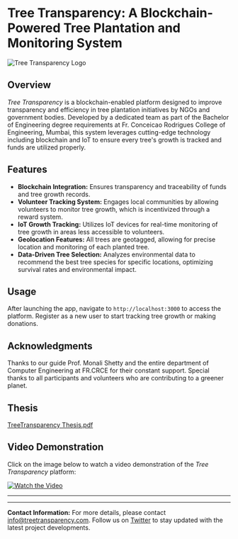# Tree Transparency: A Blockchain-Powered Tree Plantation and Monitoring System

![Tree Transparency Logo](https://user-images.githubusercontent.com/example/logo.png)

## Overview

_Tree Transparency_ is a blockchain-enabled platform designed to improve transparency and efficiency in tree plantation initiatives by NGOs and government bodies. Developed by a dedicated team as part of the Bachelor of Engineering degree requirements at Fr. Conceicao Rodrigues College of Engineering, Mumbai, this system leverages cutting-edge technology including blockchain and IoT to ensure every tree's growth is tracked and funds are utilized properly.

## Features

- **Blockchain Integration:** Ensures transparency and traceability of funds and tree growth records.
- **Volunteer Tracking System:** Engages local communities by allowing volunteers to monitor tree growth, which is incentivized through a reward system.
- **IoT Growth Tracking:** Utilizes IoT devices for real-time monitoring of tree growth in areas less accessible to volunteers.
- **Geolocation Features:** All trees are geotagged, allowing for precise location and monitoring of each planted tree.
- **Data-Driven Tree Selection:** Analyzes environmental data to recommend the best tree species for specific locations, optimizing survival rates and environmental impact.

## Usage

After launching the app, navigate to `http://localhost:3000` to access the platform. Register as a new user to start tracking tree growth or making donations.


## Acknowledgments

Thanks to our guide Prof. Monali Shetty and the entire department of Computer Engineering at FR.CRCE for their constant support. Special thanks to all participants and volunteers who are contributing to a greener planet.

## Thesis

[TreeTransparency Thesis.pdf](https://github.com/Vijay-SP/Treetransparency/files/15229244/BachelorsThesis_Vijay.pdf)


## Video Demonstration

Click on the image below to watch a video demonstration of the _Tree Transparency_ platform:

[![Watch the Video](https://github.com/Vijay-SP/Treetransparency/assets/64248006/d4e53b8b-6288-44e4-b9e2-a61e01196bd5)
](https://drive.google.com/file/d/1VtLebBzZVtgVmvFb7aB_gF1hhRU3UCRP/view?usp=sharing "Click to Watch the Video")

---


---

**Contact Information:** For more details, please contact [info@treetransparency.com](mailto:info@treetransparency.com). Follow us on [Twitter](https://twitter.com/treetransparency) to stay updated with the latest project developments.
